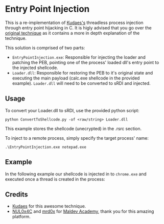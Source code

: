 # Entry Point Injection
This is a re-implementation of [Kudaes's](https://github.com/Kudaes) threadless process injection through entry point hijacking in C. It is higly advised that you go over the [original technique](https://github.com/Kudaes/EPI) as it contains a more in depth explanation of the technique.

This solution is comprised of two parts:
  - ```EntryPointInjection.exe```: Responsible for injecting the loader and patching the PEB, pointing one of the process' loaded dll's entry point to the injected shellcode.
  - ```Loader.dll```: Responsible for restoring the PEB to it's original state and executing the main payload (calc.exe shellcode in the provided example). ```Loader.dll``` will need to be converted to sRDI and injected.

## Usage 
To convert your Loader.dll to sRDI, use the provided python script:
````
python ConvertToShellcode.py -of <raw/string> Loader.dll
````
This example stores the shellcode (unecrypted) in the .rsrc section.

To inject to a remote process, simply specify the target process' name:
````
.\EntryPointInjection.exe notepad.exe
````
## Example 
In the following example our shellcode is injected in to ```chrome.exe``` and executed once a thread is created in the process:

## Credits
- [Kudaes](https://github.com/Kudaes) for this awesome technique.
- [NUL0x4C](https://github.com/NUL0x4C) and [mrd0x](https://github.com/mrd0x) for [Maldev Academy](https://maldevacademy.com/), thank you for this amazing platform.
